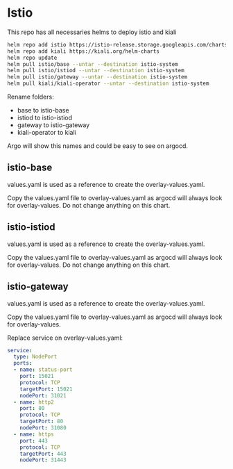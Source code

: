 # Istio

This repo has all necessaries helms to deploy istio and kiali

```bash
helm repo add istio https://istio-release.storage.googleapis.com/charts     
helm repo add kiali https://kiali.org/helm-charts  
helm repo update
helm pull istio/base --untar --destination istio-system
helm pull istio/istiod --untar --destination istio-system
helm pull istio/gateway --untar --destination istio-system
helm pull kiali/kiali-operator --untar --destination istio-system
```

Rename folders:

- base to istio-base
- istiod to istio-istiod
- gateway to istio-gateway
- kiali-operator to kiali

Argo will show this names and could be easy to see on argocd.

## istio-base

values.yaml is used as a reference to create the overlay-values.yaml.

Copy the values.yaml file to overlay-values.yaml as argocd will always look for overlay-values. Do not change anything on this chart.

## istio-istiod

values.yaml is used as a reference to create the overlay-values.yaml.

Copy the values.yaml file to overlay-values.yaml as argocd will always look for overlay-values. Do not change anything on this chart.

## istio-gateway

values.yaml is used as a reference to create the overlay-values.yaml.

Copy the values.yaml file to overlay-values.yaml as argocd will always look for overlay-values.

Replace service on overlay-values.yaml:

```yaml
service:
  type: NodePort
  ports:
  - name: status-port
    port: 15021
    protocol: TCP
    targetPort: 15021
    nodePort: 31021
  - name: http2
    port: 80
    protocol: TCP
    targetPort: 80
    nodePort: 31080
  - name: https
    port: 443
    protocol: TCP
    targetPort: 443
    nodePort: 31443
```
